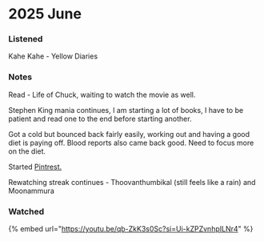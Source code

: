 # 2025 June

### Listened&#x20;

Kahe Kahe - Yellow Diaries&#x20;

### Notes&#x20;

Read - Life of Chuck, waiting to watch the movie as well.&#x20;

Stephen King mania continues, I am starting a lot of books, I have to be patient and read one to the end before starting another.&#x20;

Got a cold but bounced back fairly easily, working out and having a good diet is paying off. Blood reports also came back good. Need to focus more on the diet.&#x20;

Started [Pintrest. ](https://in.pinterest.com/sjaykh/)

Rewatching streak continues - Thoovanthumbikal (still feels like a rain) and Moonammura

### Watched&#x20;

{% embed url="https://youtu.be/qb-ZkK3s0Sc?si=Ui-kZPZvnhpILNr4" %}
